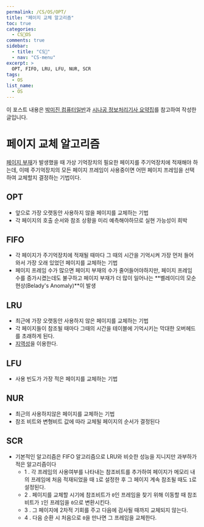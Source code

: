 ```yaml
---
permalink: /CS/OS/OPT/
title: "페이지 교체 알고리즘"
toc: true
categories:
  - CS🐰OS
comments: true
sidebar:
  - title: "CS🐰"
  - nav: "CS-menu"
excerpt: >
  OPT, FIFO, LRU, LFU, NUR, SCR
tags:
  - OS
list_name:
  - OS
---
```

이 포스트 내용은 [박미진 컴퓨터일반](http://www.kyobobook.co.kr/product/detailViewKor.laf?mallGb=KOR&ejkGb=KOR&barcode=9791197154324)과 [시나공 정보처리기사 요약집](#)를 참고하여 작성한 글입니다.

# 페이지 교체 알고리즘
[페이지 부재](https://chanyoung-dev.github.io/CS/OS/workingset/#페이지-부재)가 발생했을 때 가상 기억장치의 필요한 페이지를 주기억장치에 적재해야 하는데, 이떼 주기억장치의 모든 페이지 프레임이 사용중이면 어떤 페이지 프레임을 선택하여 교체할지 결정하는 기법이다.

## OPT
- 앞으로 가장 오랫동안 사용하지 않을 페이지를 교체하는 기법
- 각 페이지의 호출 순서와 참조 상황을 미리 예측해야하므로 실현 가능성이 희박

## FIFO
- 각 페이지가 주기억장치에 적재될 때마다 그 때의 시간을 기억시켜 가장 먼저 들어와서 가장 오래 있었던 페이지를 교체하는 기법
- 페이지 프레임 수가 많으면 페이지 부재의 수가 줄어들어야하지만, 페이지 프레임 수를 증가시켰는데도 불구하고 페이지 부재가 더 많이 일어나는 **벨레이디의 모순현상(Belady's Anomaly)**이 발생

## LRU
- 최근에 가장 오랫동안 사용하지 않은 페이지를 교체하는 기법
- 각 페이지들이 참조될 때마다 그때의 시간을 테이블에 기억시키는 막대한 오버헤드를 초래하게 된다. 
- [지역성](https://chanyoung-dev.github.io/CS/OS/Locality/)을 이용한다.
## LFU
- 사용 빈도가 가장 적은 페이지를 교체하는 기법

## NUR
- 최근의 사용하지않은 페이지를 교체하는 기법
- 참조 비트와 변형비트 값에 따라 교체될 페이지의 순서가 결정된다

## SCR
- 기본적인 알고리즘은 FIFO 알고리즘으로 LRU와 비슷한 성능을 지니지만 과부하가 적은 알고리즘이다
  - 1 . 각 프레임의 사용여부를 나타내는 참조비트를 추가하여 페이지가 메모리 내의 프레임에 처음 적재되었을 때 `1`로 설정한 후 그 페이지 계속 참조될 때도 `1`로 설정된다.
  - 2 . 페이지를 교체할 시기에 참조비트가 `0`인 프레임을 찾기 위해 이동할 때 참조비트가 `1`인 프레임을 `0`으로 변환시킨다.
  - 3 . 그 페이지에 2차적 기회를 주고 다음에 검사될 때까지 교체되지 않는다.
  - 4 . 다음 순환 시 처음으로 `0`을 만나면 그 프레임을 교체한다.



